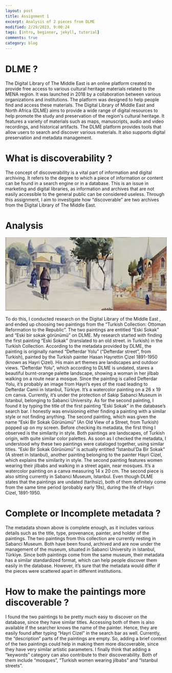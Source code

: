 ```yaml
---
layout: post
title: Assignment 1
excerpt: Analysis of 2 pieces from DLME
modified: 2/29/2023, 9:00:24
tags: [intro, beginner, jekyll, tutorial]
comments: true
category: blog
---
```



# DLME ?

The Digital Library of The Middle East is an online platform created to provide free access to various cultural heritage materials related to the MENA region. It was launched in 2018 by a collaboration between various organizations and institutions. The platform was designed to help people find and access these materials.
The Digital Library of Middle East and North Africa (DLME) aims to provide a wide range of digital resources to help promote the study and preservation of the region's cultural heritage. It features a variety of materials such as maps, manuscripts, audio and video recordings, and historical artifacts.
The DLME platform provides tools that allow users to search and discover various materials. It also supports digital preservation and metadata management.

# What is discoverability ?

The concept of discoverability is a vital part of information and digital archiving. It refers to the degree to which a piece of information or content can be found in a search engine or in a database. This is an issue in marketing and digital libraries, as information and archives that are not easily accessible to the general public can be considered useless. Through this assignment, I aim to investigate how “discoverable” are two archives from the Digital Library of The Middle East.

# Analysis 

<img src="/assets/imgonline-com-ua-twotoone-xPAubIDvz9PG3G.jpg" style="zoom:50%"/>

To do this, I conducted research on the Digital Library of the Middle East , and ended up choosing two paintings from the “Turkish Collection: Ottoman Reformation to the Republic”. The two paintings are entitled “Eski Sokak” and “Eski bir sokak görünümü” on DLME. 
My research started with finding the first painting “Eski Sokak” (translated to an old street. in Turkish) in the Turkish Collection. According to the metadata provided by DLME, the painting is originally named “Defterdar Yolu” (“Defterdar street”, from Turkish), painted by the Turkish painter Hasan Hayrettin Çizel 1891-1950 (known as Hayri Çizel). His main art themes are landscapes and outdoor views. “Defterdar Yolu”, which according to DLME is undated, stares a beautiful burnt-orange palette landscape, showing a woman in her jilbab walking on a route near a mosque. Since the painting is called Defterdar Yolu, it’s probably an image from Hayri’s eyes of the road leading to Defterdar Camii in Istanbul, Türkiye. It’s a watercolor painting on a 26 x 19 cm canva. Currently, it’s under the protection of Sakip Sabanci Museum in Istanbul, belonging to Sabanci University.
As for the second painting, I found it by typing the title of the first painting “Eski Sokak” in the database’s search bar. I honestly was envisioning either finding a painting with a similar style or not finding anything. The second painting, which was given the name “Eski Bir Sokak Görünümü” (An Old View of a Street, from Turkish) popped up on my screen. Before checking its metadata, the first thing I observed is the similarity in style. Both paintings are landscapes, of Turkish origin, with quite similar color palettes. As soon as I checked the metadata, I understood why these two paintings were cataloged together, using similar titles. 
“Eski Bir Sokak Görünümü” is actually entitled “İstanbul'Da Bir Sokak” (A street in Istanbul), another painting belonging to the painter Hayri Cizel, which explains the similarity in style. The second painting features women wearing their jilbabs and walking in a street again, near mosques. It’s a watercolor painting on a canva measuring 14 x 20 cm. The second piece is also sitting currently in Sabanci Museum, Istanbul. Even though DLME states that the paintings are undated (tarihsiz), both of them definitely come from the same time period (probably early 19s), during the life of Hayri Cizel, 1891-1950.

# Complete or Incomplete metadata ?

The metadata shown above is complete enough, as it includes various details such as the title, type, provenance, painter, and holder of the paintings.
The two paintings from this collection are currently resting in Sabanci Museum. Both have been found, archived and are now under the management of the museum, situated in Sabanci University in Istanbul, Türkiye.
Since both paintings come from the same museum, their metadata has a similar standardized format, which can help people discover them easily in the database. 
However, it’s sure that the metadata would differ if the pieces were scattered apart in different institutions.

# How to make the paintings more discoverable ?

I found the two paintings to be pretty much easy to discover on the database, since they have similar titles. Accessing both of them is also available if the searcher knows the name of the painter. Hence, they are easily found after typing “Hayri Cizel” in the search bar as well.
Currently, the “description” parts of the paintings are empty. So, adding a brief context of the two paintings could help in making them more discoverable, since they have very similar artistic parameters. I finally think that adding a “keywords” category can also contribute to their discoverability. Both of them include “mosques”, “Turkish women wearing jilbabs” and “Istanbul streets”.

